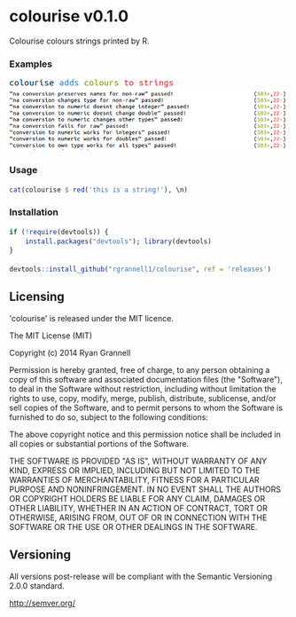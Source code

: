colourise v0.1.0
=========

Colourise colours strings printed by R.

### Examples

<img src="example-1.png"> </img>
<img src="example-2.png"> </img>

### Usage

```R
cat(colourise $ red('this is a string!'), \n)
```

### Installation

```R
if (!require(devtools)) {
    install.packages("devtools"); library(devtools)
}

devtools::install_github("rgrannell1/colourise", ref = 'releases')
```

## Licensing

'colourise' is released under the MIT licence.

The MIT License (MIT)

Copyright (c) 2014 Ryan Grannell

Permission is hereby granted, free of charge, to any person obtaining a copy of this software and associated documentation files (the "Software"), to deal in the Software without restriction, including without limitation the rights to use, copy, modify, merge, publish, distribute, sublicense, and/or sell copies of the Software, and to permit persons to whom the Software is furnished to do so, subject to the following conditions:

The above copyright notice and this permission notice shall be included in all copies or substantial portions of the Software.

THE SOFTWARE IS PROVIDED "AS IS", WITHOUT WARRANTY OF ANY KIND, EXPRESS OR IMPLIED, INCLUDING BUT NOT LIMITED TO THE WARRANTIES OF MERCHANTABILITY, FITNESS FOR A PARTICULAR PURPOSE AND NONINFRINGEMENT. IN NO EVENT SHALL THE AUTHORS OR COPYRIGHT HOLDERS BE LIABLE FOR ANY CLAIM, DAMAGES OR OTHER LIABILITY, WHETHER IN AN ACTION OF CONTRACT, TORT OR OTHERWISE, ARISING FROM, OUT OF OR IN CONNECTION WITH THE SOFTWARE OR THE USE OR OTHER DEALINGS IN THE SOFTWARE.

## Versioning

All versions post-release will be compliant with the Semantic Versioning 2.0.0 standard.

http://semver.org/